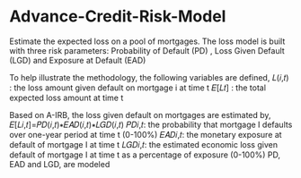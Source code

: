 # Advance-Credit-Risk-Model

Estimate the expected loss on a pool of mortgages. The loss model is built with three risk parameters: Probability of Default (PD)
, Loss Given Default (LGD) and Exposure at Default (EAD)


To help illustrate the methodology, the following variables are defined,
𝐿(𝑖,𝑡) : the loss amount given default on mortgage i at time t
𝐸[𝐿𝑡] : the total expected loss amount at time t

Based on A-IRB, the loss given default on mortgages are estimated by,
𝐸[𝐿𝑖,𝑡]=𝑃𝐷(𝑖,𝑡)∗𝐸𝐴𝐷(𝑖,𝑡)∗𝐿𝐺𝐷(𝑖,𝑡)
𝑃𝐷𝑖,𝑡: the probability that mortgage I defaults over one-year period at time t (0-100%)
𝐸𝐴𝐷𝑖,𝑡: the monetary exposure at default of mortgage I at time t
𝐿𝐺𝐷𝑖,𝑡: the estimated economic loss given default of mortgage I at time t as a percentage of exposure (0-100%)
PD, EAD and LGD, are modeled
